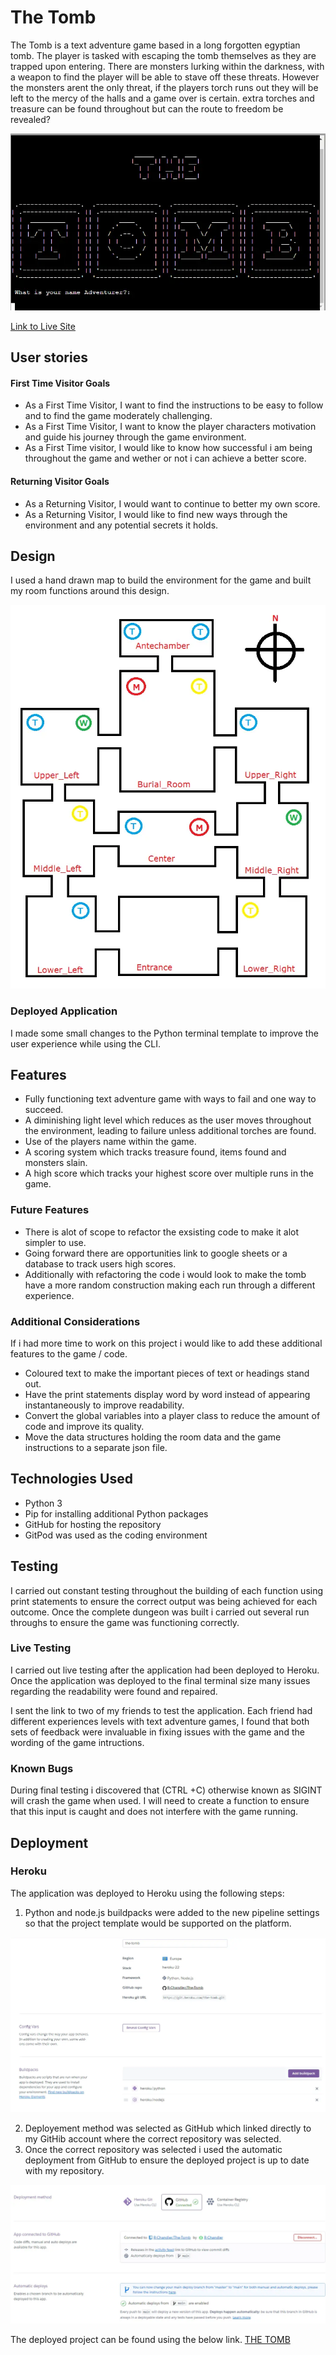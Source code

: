 # The Tomb

The Tomb is a text adventure game based in a long forgotten egyptian tomb. The player is tasked with escaping the tomb themselves as they are trapped upon entering. There are monsters lurking within the darkness, with a weapon to find the player will be able to stave off these threats. However the monsters arent the only threat, if the players torch runs out they will be left to the mercy of the halls and a game over is certain. extra torches and treasure can be found throughout but can the route to freedom be revealed?


![The Tomb Intro Screen](readme_images/tomb-splash-screen.webp)

[Link to Live Site](https://the-tomb-48c17927017e.herokuapp.com/)

## User stories

#### First Time Visitor Goals
 - As a First Time Visitor, I want to find the instructions to be easy to follow and to find the game moderately challenging.
 - As a First Time Visitor, I want to know the player characters motivation and guide his journey through the game environment.
 - As a First Time visitor, I would like to know how successful i am being throughout the game and wether or not i can achieve a better score.

#### Returning Visitor Goals
 - As a Returning Visitor, I would want to continue to better my own score.
 - As a Returning Visitor, I would like to find new ways through the environment and any potential secrets it holds.


## Design
I used a hand drawn map to build the environment for the game and built my room functions around this design.

![The Tomb Map](readme_images/tomb-map.webp)

### Deployed Application
I made some small changes to the Python terminal template to improve the user experience while using the CLI.


## Features
- Fully functioning text adventure game with ways to fail and one way to succeed.
- A diminishing light level which reduces as the user moves throughout the environment, leading to failure unless additional torches are found.
- Use of the players name within the game.
- A scoring system which tracks treasure found, items found and monsters slain.
- A high score which tracks your highest score over multiple runs in the game.

### Future Features
- There is alot of scope to refactor the exsisting code to make it alot simpler to use.
- Going forward there are opportunities link to google sheets or a database to track users high scores.
- Additionally with refactoring the code i would look to make the tomb have a more random construction making each run through a different experience.

### Additional Considerations
If i had more time to work on this project i would like to add these additional features to the game / code.

- Coloured text to make the important pieces of text or headings stand out.
- Have the print statements display word by word instead of appearing instantaneously to improve readability.
- Convert the global variables into a player class to reduce the amount of code and improve its quality.
- Move the data structures holding the room data and the game instructions to a separate json file.

## Technologies Used
- Python 3
- Pip for installing additional Python packages
- GitHub for hosting the repository
- GitPod was used as the coding environment
## Testing

I carried out constant testing throughout the building of each function using print statements to ensure the correct output was being achieved for each outcome. Once the complete dungeon was built i carried out several run throughs to ensure the game was functioning correctly.

### Live Testing
I carried out live testing after the application had been deployed to Heroku. Once the application was deployed to the final terminal size many issues regarding the readability were found and repaired. 

I sent the link to two of my friends to test the application. Each friend had different experiences levels with text adventure games, I found that both sets of feedback were invaluable in fixing issues with the game and the wording of the game intructions.
	
### Known Bugs

During final testing i discovered that (CTRL +C) otherwise known as SIGINT will crash the game when used. I will need to create a function to ensure that this input is caught and does not interfere with the game running.

## Deployment

### Heroku

The application was deployed to Heroku using the following steps:
1. Python and node.js buildpacks were added to the new pipeline settings so that the project template would be supported on the platform.

![Heroku Settings](readme_images/heroku-settings.webp)

2. Deployement method was selected as GitHub which linked directly to my GitHib account where the correct repository was selected.
3. Once the correct repository was selected i used the automatic deployment from GitHub to ensure the deployed project is up to date with my repository.

![Heroku Deployment Screen](readme_images/heroku-deployment.webp)

The deployed project can be found using the below link.
[THE TOMB](https://the-tomb-48c17927017e.herokuapp.com/)
